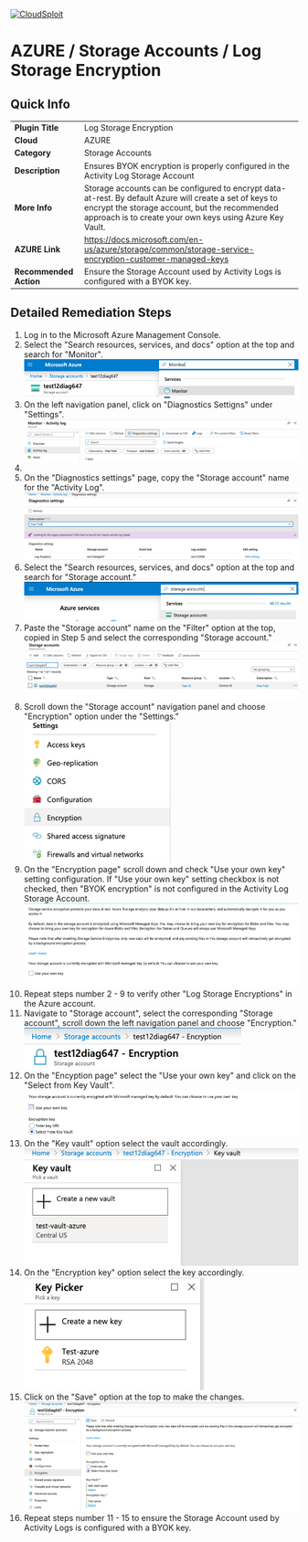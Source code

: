 [![CloudSploit](https://cloudsploit.com/img/logo-new-big-text-100.png "CloudSploit")](https://cloudsploit.com)

# AZURE / Storage Accounts / Log Storage Encryption

## Quick Info

| | |
|-|-|
| **Plugin Title** | Log Storage Encryption |
| **Cloud** | AZURE |
| **Category** | Storage Accounts |
| **Description** | Ensures BYOK encryption is properly configured in the Activity Log Storage Account |
| **More Info** | Storage accounts can be configured to encrypt data-at-rest. By default Azure will create a set of keys to encrypt the storage account, but the recommended approach is to create your own keys using Azure Key Vault. |
| **AZURE Link** | https://docs.microsoft.com/en-us/azure/storage/common/storage-service-encryption-customer-managed-keys |
| **Recommended Action** | Ensure the Storage Account used by Activity Logs is configured with a BYOK key. |

## Detailed Remediation Steps

1. Log in to the Microsoft Azure Management Console.
2. Select the "Search resources, services, and docs" option at the top and search for "Monitor". </br> <img src="/resources/azure/storageaccounts/log-storage-encryption/step2.png"/>
3. On the left navigation panel, click on "Diagnostics Settigns" under "Settings".</br> <img src="/resources/azure/storageaccounts/log-storage-encryption/step4.png"/>
4. 
5. On the "Diagnostics settings" page, copy the "Storage account" name for the "Activity Log".</br> <img src="/resources/azure/storageaccounts/log-storage-encryption/step5.png"/>
6. Select the "Search resources, services, and docs" option at the top and search for "Storage account."</br> <img src="/resources/azure/storageaccounts/log-storage-encryption/step6.png"/>
7. Paste the "Storage account" name on the "Filter" option at the top, copied in Step 5 and select the corresponding "Storage account."</br> <img src="/resources/azure/storageaccounts/log-storage-encryption/step7.png"/>
8. Scroll down the "Storage account" navigation panel and choose "Encryption" option under the "Settings."</br> <img src="/resources/azure/storageaccounts/log-storage-encryption/step8.png"/>
9. On the "Encryption page" scroll down and check "Use your own key" setting configuration. If "Use your own key" setting checkbox is not checked, then "BYOK encryption" is not configured in the Activity Log Storage Account.</br> <img src="/resources/azure/storageaccounts/log-storage-encryption/step9.png"/>
10. Repeat steps number 2 - 9 to verify other "Log Storage Encryptions" in the Azure account.</br>
11. Navigate to "Storage account", select the corresponding "Storage account", scroll down the left navigation panel and choose "Encryption."</br> <img src="/resources/azure/storageaccounts/log-storage-encryption/step11.png"/>
12. On the "Encyption page" select the "Use your own key" and click on the "Select from Key Vault".</br> <img src="/resources/azure/storageaccounts/log-storage-encryption/step12.png"/>
13. On the "Key vault" option select the vault accordingly.</br> <img src="/resources/azure/storageaccounts/log-storage-encryption/step13.png"/>
14. On the "Encryption key" option select the key accordingly.</br> <img src="/resources/azure/storageaccounts/log-storage-encryption/step14.png"/>
15. Click on the "Save" option at the top to make the changes.</br> <img src="/resources/azure/storageaccounts/log-storage-encryption/step15.png"/>
16. Repeat steps number  11 - 15 to ensure the Storage Account used by Activity Logs is configured with a BYOK key.</br>
